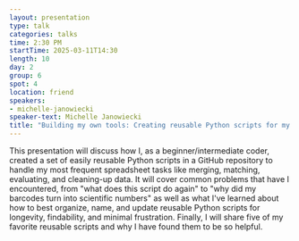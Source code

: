 ```yaml
---
layout: presentation
type: talk
categories: talks
time: 2:30 PM
startTime: 2025-03-11T14:30 
length: 10
day: 2
group: 6
spot: 4
location: friend
speakers:
- michelle-janowiecki
speaker-text: Michelle Janowiecki
title: "Building my own tools: Creating reusable Python scripts for my most common spreadsheet tasks"
---
```

This presentation will discuss how I, as a beginner/intermediate coder, created a set of easily reusable Python scripts in a GitHub repository to handle my most frequent spreadsheet tasks like merging, matching, evaluating, and cleaning-up data. It will cover common problems that have I encountered, from "what does this script do again" to "why did my barcodes turn into scientific numbers" as well as what I've learned about how to best organize, name, and update reusable Python scripts for longevity, findability, and minimal frustration. Finally, I will share five of my favorite reusable scripts and why I have found them to be so helpful.
